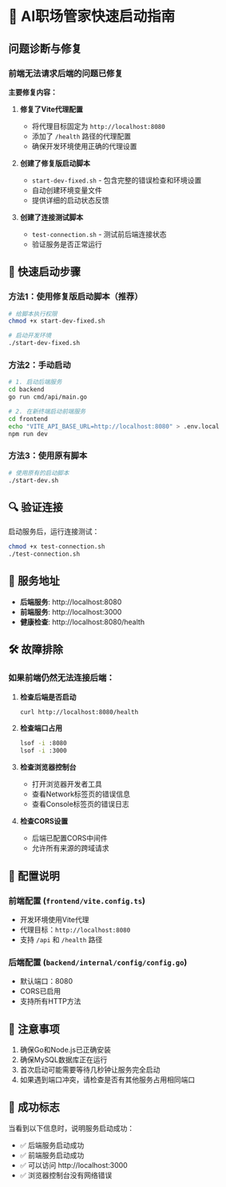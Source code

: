 # 🚀 AI职场管家快速启动指南

## 问题诊断与修复

### 前端无法请求后端的问题已修复

**主要修复内容：**

1. **修复了Vite代理配置**
   - 将代理目标固定为 `http://localhost:8080`
   - 添加了 `/health` 路径的代理配置
   - 确保开发环境使用正确的代理设置

2. **创建了修复版启动脚本**
   - `start-dev-fixed.sh` - 包含完整的错误检查和环境设置
   - 自动创建环境变量文件
   - 提供详细的启动状态反馈

3. **创建了连接测试脚本**
   - `test-connection.sh` - 测试前后端连接状态
   - 验证服务是否正常运行

## 🎯 快速启动步骤

### 方法1：使用修复版启动脚本（推荐）
```bash
# 给脚本执行权限
chmod +x start-dev-fixed.sh

# 启动开发环境
./start-dev-fixed.sh
```

### 方法2：手动启动
```bash
# 1. 启动后端服务
cd backend
go run cmd/api/main.go

# 2. 在新终端启动前端服务
cd frontend
echo "VITE_API_BASE_URL=http://localhost:8080" > .env.local
npm run dev
```

### 方法3：使用原有脚本
```bash
# 使用原有的启动脚本
./start-dev.sh
```

## 🔍 验证连接

启动服务后，运行连接测试：
```bash
chmod +x test-connection.sh
./test-connection.sh
```

## 📡 服务地址

- **后端服务**: http://localhost:8080
- **前端服务**: http://localhost:3000
- **健康检查**: http://localhost:8080/health

## 🛠️ 故障排除

### 如果前端仍然无法连接后端：

1. **检查后端是否启动**
   ```bash
   curl http://localhost:8080/health
   ```

2. **检查端口占用**
   ```bash
   lsof -i :8080
   lsof -i :3000
   ```

3. **检查浏览器控制台**
   - 打开浏览器开发者工具
   - 查看Network标签页的错误信息
   - 查看Console标签页的错误日志

4. **检查CORS设置**
   - 后端已配置CORS中间件
   - 允许所有来源的跨域请求

## 🔧 配置说明

### 前端配置 (`frontend/vite.config.ts`)
- 开发环境使用Vite代理
- 代理目标：`http://localhost:8080`
- 支持 `/api` 和 `/health` 路径

### 后端配置 (`backend/internal/config/config.go`)
- 默认端口：8080
- CORS已启用
- 支持所有HTTP方法

## 📝 注意事项

1. 确保Go和Node.js已正确安装
2. 确保MySQL数据库正在运行
3. 首次启动可能需要等待几秒钟让服务完全启动
4. 如果遇到端口冲突，请检查是否有其他服务占用相同端口

## 🎉 成功标志

当看到以下信息时，说明服务启动成功：
- ✅ 后端服务启动成功
- ✅ 前端服务启动成功
- ✅ 可以访问 http://localhost:3000
- ✅ 浏览器控制台没有网络错误
